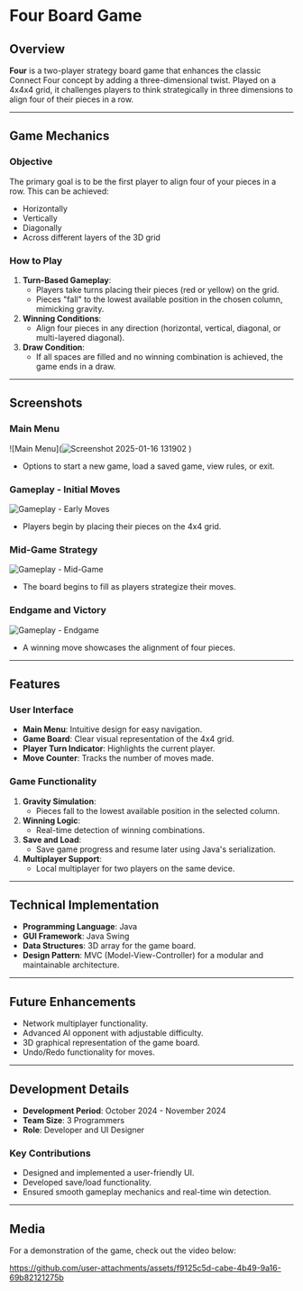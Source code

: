 # Four Board Game

## Overview
**Four** is a two-player strategy board game that enhances the classic Connect Four concept by adding a three-dimensional twist. Played on a 4x4x4 grid, it challenges players to think strategically in three dimensions to align four of their pieces in a row.

---

## Game Mechanics

### Objective
The primary goal is to be the first player to align four of your pieces in a row. This can be achieved:
- Horizontally
- Vertically
- Diagonally
- Across different layers of the 3D grid

### How to Play
1. **Turn-Based Gameplay**:
   - Players take turns placing their pieces (red or yellow) on the grid.
   - Pieces "fall" to the lowest available position in the chosen column, mimicking gravity.
2. **Winning Conditions**:
   - Align four pieces in any direction (horizontal, vertical, diagonal, or multi-layered diagonal).
3. **Draw Condition**:
   - If all spaces are filled and no winning combination is achieved, the game ends in a draw.

---

## Screenshots
### Main Menu
![Main Menu](![Screenshot 2025-01-16 131902](https://github.com/user-attachments/assets/ca87b317-f062-4864-9e7c-4a2aad2b0914)
)
- Options to start a new game, load a saved game, view rules, or exit.

### Gameplay - Initial Moves
![Gameplay - Early Moves]()
- Players begin by placing their pieces on the 4x4 grid.

### Mid-Game Strategy
![Gameplay - Mid-Game](<img width="951" alt="GAME" src="https://github.com/user-attachments/assets/6aaa97e8-5eba-4d39-83d2-38e509f0e011" />
)
- The board begins to fill as players strategize their moves.

### Endgame and Victory
![Gameplay - Endgame](sandbox:/mnt/data/game_screenshots/screenshot_450.png)
- A winning move showcases the alignment of four pieces.

---

## Features

### User Interface
- **Main Menu**: Intuitive design for easy navigation.
- **Game Board**: Clear visual representation of the 4x4 grid.
- **Player Turn Indicator**: Highlights the current player.
- **Move Counter**: Tracks the number of moves made.

### Game Functionality
1. **Gravity Simulation**:
   - Pieces fall to the lowest available position in the selected column.
2. **Winning Logic**:
   - Real-time detection of winning combinations.
3. **Save and Load**:
   - Save game progress and resume later using Java's serialization.
4. **Multiplayer Support**:
   - Local multiplayer for two players on the same device.

---

## Technical Implementation
- **Programming Language**: Java
- **GUI Framework**: Java Swing
- **Data Structures**: 3D array for the game board.
- **Design Pattern**: MVC (Model-View-Controller) for a modular and maintainable architecture.

---

## Future Enhancements
- Network multiplayer functionality.
- Advanced AI opponent with adjustable difficulty.
- 3D graphical representation of the game board.
- Undo/Redo functionality for moves.

---

## Development Details
- **Development Period**: October 2024 - November 2024
- **Team Size**: 3 Programmers
- **Role**: Developer and UI Designer

### Key Contributions
- Designed and implemented a user-friendly UI.
- Developed save/load functionality.
- Ensured smooth gameplay mechanics and real-time win detection.

---

## Media
For a demonstration of the game, check out the video below:

https://github.com/user-attachments/assets/f9125c5d-cabe-4b49-9a16-69b82121275b

